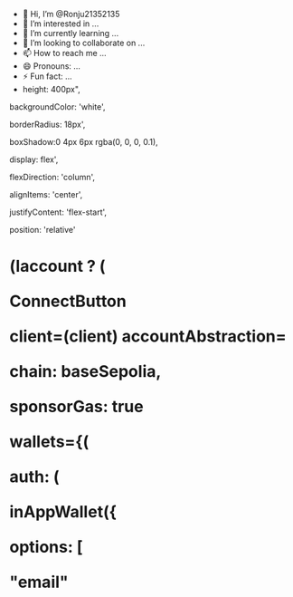- 👋 Hi, I’m @Ronju21352135
- 👀 I’m interested in ...
- 🌱 I’m currently learning ...
- 💞️ I’m looking to collaborate on ...
- 📫 How to reach me ...
- 😄 Pronouns: ...
- ⚡ Fun fact: ...
- height: 400рх",

backgroundColor: 'white',

borderRadius: 18px',

boxShadow:0 4px 6px rgba(0, 0, 0, 0.1),

display: flex',

flexDirection: 'column',

alignItems: 'center',

justifyContent: 'flex-start',

position: 'relative'

<h1 style=({fontSize: 1.Srem', fontweight: 'bold', marginBottom: '2rem', text

(laccount ? (

ConnectButton

client=(client) accountAbstraction=

chain: baseSepolia,

sponsorGas: true

wallets={(

auth: (

inAppWallet({

options: [

"email"
